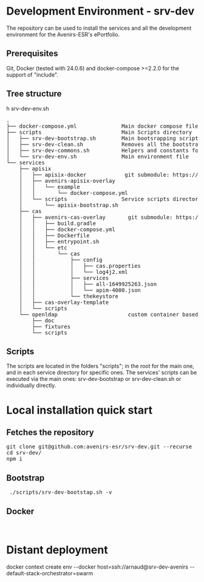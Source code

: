 # Development Environment - srv-dev
The repository can be used to install the services and all the development environment for the Avenirs-ESR's ePortfolio.

## Prerequisites
Git, Docker (tested with 24.0.6) and docker-compose >=2.2.0 for the support of "include".

## Tree structure

h
srv-dev-env.sh
<pre>
. 
├── docker-compose.yml              Main docker compose file
├── scripts                         Main Scripts directory
│   ├── srv-dev-bootstrap.sh        Main bootsrapping script
│   ├── srv-dev-clean.sh            Removes all the bootstrap modifications
│   ├── srv-dev-commons.sh          Helpers and constants for the bash scripts
│   └── srv-dev-env.sh              Main environment file
└── services
    ├── apisix
    │   ├── apisix-docker            git submodule: https://github.com/apache/apisix-docker.git
    │   ├── avenirs-apisix-overlay
    │   │   └── example
    │   │       └── docker-compose.yml
    │   └── scripts                 Service scripts directorygi
    │       └── apisix-bootstrap.sh
    ├── cas
    │   ├── avenirs-cas-overlay       git submodule: https://github.com/apereo/cas-overlay-template.git 
    │   │   ├── build.gradle
    │   │   ├── docker-compose.yml
    │   │   ├── Dockerfile
    │   │   ├── entrypoint.sh
    │   │   └── etc
    │   │       └── cas
    │   │           ├── config
    │   │           │   ├── cas.properties
    │   │           │   └── log4j2.xml
    │   │           ├── services
    │   │           │   ├── all-1649925263.json
    │   │           │   └── apim-4000.json
    │   │           └── thekeystore
    │   ├── cas-overlay-template
    │   └── scripts
    └── openldap                      custom container based on osixia's images
        ├── doc
        ├── fixtures
        └── scripts
</pre>

## Scripts
The scripts are located in the folders "scripts"; in the root for the main one, and in each service directory for specific ones.
The services' scripts can be executed via the main ones: srv-dev-bootstrap or srv-dev-clean.sh or individually directly.


# Local installation quick start

## Fetches the repository
<pre>
git clone git@github.com:avenirs-esr/srv-dev.git --recurse
cd srv-dev/
npm i
</pre>

## Bootstrap
<pre>
 ./scripts/srv-dev-bootstap.sh -v
</pre>

## Docker
<pre>

</pre>

# Distant deployment

  docker context create env --docker host=ssh://arnaud@srv-dev-avenirs --default-stack-orchestrator=swarm